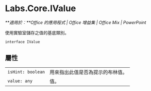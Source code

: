 
# Labs.Core.IValue

 _**適用於︰**Office 的應用程式 | Office 增益集 | Office Mix | PowerPoint_

使用實驗室儲存之值的基底類別。

```
interface IValue
```


## 屬性


|||
|:-----|:-----|
| `isHint: boolean`|用來指出此值是否為提示的布林值。|
| `value: any`|值。|
